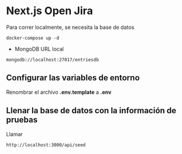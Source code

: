 # Next.js Open Jira
Para correr localmente, se necesita la base de datos
```
docker-compose up -d
```
* MongoDB URL local
```
mongodb://localhost:27017/entriesdb
```

## Configurar las variables de entorno
Renombrar el archivo __.env.template__ a __.env__

## Llenar la base de datos con la información de pruebas
Llamar
```
http://localhost:3000/api/seed
```